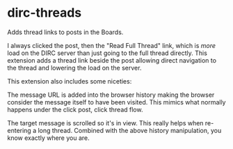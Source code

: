 # dirc-threads
Adds thread links to posts in the Boards.

I always clicked the post, then the "Read Full Thread" link, which is *more*
load on the DIRC server than just going to the full thread directly. This
extension adds a thread link beside the post allowing direct navigation to the
thread and lowering the load on the server.

This extension also includes some niceties:

The message URL is added into the browser history making the browser consider
the message itself to have been visited. This mimics what normally happens under
the click post, click thread flow.

The target message is scrolled so it's in view. This really helps when
re-entering a long thread. Combined with the above history manipulation, you
know exactly where you are.
